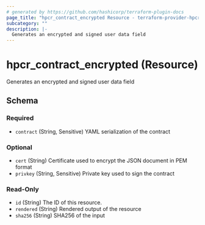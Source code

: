 ```yaml
---
# generated by https://github.com/hashicorp/terraform-plugin-docs
page_title: "hpcr_contract_encrypted Resource - terraform-provider-hpcr"
subcategory: ""
description: |-
  Generates an encrypted and signed user data field
---
```


# hpcr_contract_encrypted (Resource)

Generates an encrypted and signed user data field



<!-- schema generated by tfplugindocs -->
## Schema

### Required

- `contract` (String, Sensitive) YAML serialization of the contract

### Optional

- `cert` (String) Certificate used to encrypt the JSON document in PEM format
- `privkey` (String, Sensitive) Private key used to sign the contract

### Read-Only

- `id` (String) The ID of this resource.
- `rendered` (String) Rendered output of the resource
- `sha256` (String) SHA256 of the input


